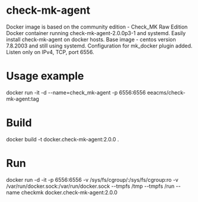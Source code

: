 # check-mk-agent
Docker image is based on the community edition -  Check_MK Raw Edition
Docker container running check-mk-agent-2.0.0p3-1 and systemd.
Easily install check-mk-agent on docker hosts.
Base image - centos version 7.8.2003 and still using systemd.
Configuration for mk_docker plugin added.
Listen only on IPv4, TCP, port 6556.

# Usage example
docker run -it -d --name=check_mk-agent -p 6556:6556 eeacms/check-mk-agent:tag

# Build
docker build -t docker.check-mk-agent:2.0.0 .

# Run
docker run -d -it -p 6556:6556 -v /sys/fs/cgroup/:/sys/fs/cgroup:ro -v /var/run/docker.sock:/var/run/docker.sock --tmpfs /tmp --tmpfs /run --name checkmk docker.check-mk-agent:2.0.0
